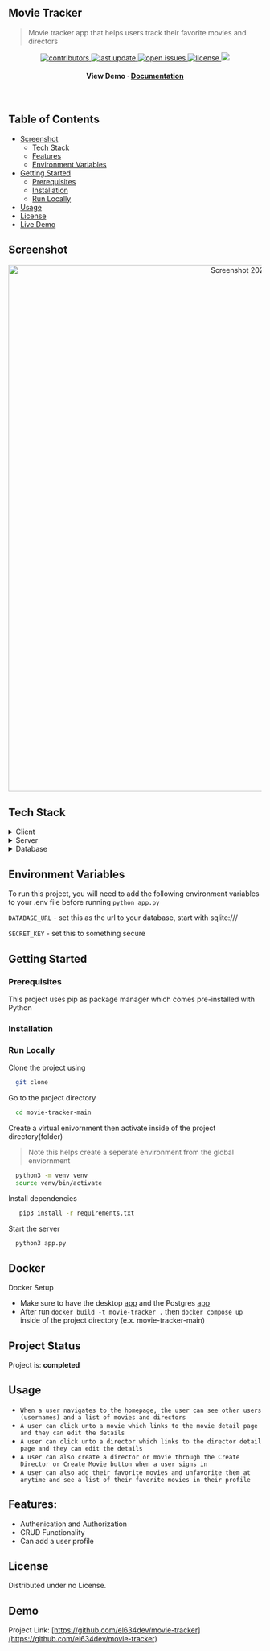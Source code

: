 ## Movie Tracker
> Movie tracker app that helps users track their favorite movies and directors

<div align="center">
<!-- Badges -->
<p>
  <a href="https://github.com/Louis3797/awesome-readme-template/graphs/contributors">
    <img src="https://img.shields.io/github/contributors/el634dev/movie-tracker" alt="contributors" />
  </a>
  <a href="">
    <img src="https://img.shields.io/github/last-commit/el634dev/movie-tracker" alt="last update" />
  </a>
  <a href="https://github.com/Louis3797/awesome-readme-template/issues/">
    <img src="https://img.shields.io/github/issues/el634dev/movie-tracker" alt="open issues" />
  </a>
  <a href="https://github.com/Louis3797/awesome-readme-template/blob/master/LICENSE">
    <img src="https://img.shields.io/badge/Made%20with-Flask-1f425f.svg" alt="license" />
  </a>
  <a>
    <img src="https://img.shields.io/github/actions/workflow/status/el634dev/movie-tracker/.github%2Fworkflows%2Fpython-app.yml"/>
  </a>
</p>
   
<h4>
    <a>View Demo</a>
  <span> · </span>
    <a href="https://github.com/el634dev/movie-tracker/README.md">Documentation</a>
  </h4>
</div>

<br />

<!-- Table of Contents -->
## Table of Contents
- [Screenshot](#screenshot)
  * [Tech Stack](#tech-stack)
  * [Features](#features)
  * [Environment Variables](#environment-variables)
- [Getting Started](#getting-started)
  * [Prerequisites](#prerequisites)
  * [Installation](#installation)
  * [Run Locally](#run-locally)
- [Usage](#usage)
- [License](#license)
- [Live Demo](#demo)
  

<!-- About the Project -->
## Screenshot
<div align="center"> 
  <img width="1047" alt="Screenshot 2024-03-03 at 7 22 49 PM" src="https://github.com/el634dev/movie-tracker/assets/84924260/882216a4-e56c-4d74-b646-4e285ad840a7">
</div>

<!-- TechStack -->
## Tech Stack
<details>
  <summary>Client</summary>
  <ul>
    <li><a href="https://jinja.palletsprojects.com/en/2.10.x/">Jinja</a></li>
    <li><a href="https://developer.mozilla.org/en-US/docs/Web/CSS">CSS</a></li>
  </ul>
</details>

<details>
  <summary>Server</summary>
  <ul>
    <li><a href="https://flask.palletsprojects.com/en/2.3.x/quickstart/">Flask</a></li>
    <li><a href="https://docs.docker.com/get-started/">Docker</a></li>
  </ul>
</details>

<details>
<summary>Database</summary>
  <ul>
    <li><a href="https://www.sqlalchemy.org/">SQLAlchemy</a></li>
  </ul>
</details>

<!-- Env Variables -->
## Environment Variables
To run this project, you will need to add the following environment variables to your .env file before running `python app.py`

`DATABASE_URL` - set this as the url to your database, start with sqlite:///
>
`SECRET_KEY` - set this to something secure

<!-- Getting Started -->
## Getting Started

<!-- Prerequisites -->
### Prerequisites
This project uses pip as package manager which comes pre-installed with Python

<!-- Installation -->
### Installation

<!-- Run Locally -->
### Run Locally
Clone the project using

```bash
  git clone
```

Go to the project directory

```bash
  cd movie-tracker-main
```

Create a virtual enivornment then activate inside of the project directory(folder)
> Note this helps create a seperate environment from the global enviornment
```bash
  python3 -m venv venv
  source venv/bin/activate
```

Install dependencies

```bash
   pip3 install -r requirements.txt 
```

Start the server

```bash
  python3 app.py
```

## Docker
Docker Setup
- Make sure to have the desktop [app](https://www.docker.com/) and the Postgres [app](https://postgresapp.com/)
- After run `docker build -t movie-tracker .` then `docker compose up` inside of the project directory (e.x. movie-tracker-main)

<!-- Project Status -->
## Project Status
Project is: __completed__

<!-- Usage -->
## Usage
- `When a user navigates to the homepage, the user can see other users (usernames) and a list of movies and directors`
- `A user can click unto a movie which links to the movie detail page and they can edit the details`
- `A user can click unto a director which links to the director detail page and they can edit the details`
-  `A user can also create a director or movie through the Create Director or Create Movie button when a user signs in`
-  `A user can also add their favorite movies and unfavorite them at anytime and see a list of their favorite movies in their profile`

## Features:
- Authenication and Authorization
- CRUD Functionality
- Can add a user profile

<!-- License -->
## License
Distributed under no License.

<!-- Demo -->
## Demo
Project Link: [https://github.com/el634dev/movie-tracker](https://github.com/el634dev/movie-tracker)
